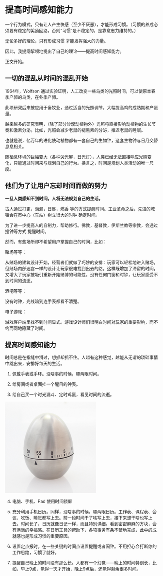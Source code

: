 # 提高时间感知能力

一个行为模式，只有让人产生快感（至少不厌恶），才能形成习惯。（习惯的养成必须要有稳定的奖励回路，否则“习惯”是不稳定的，是靠意志力维持的。）

无论多好的理论，只有形成习惯 才能发挥强大的力量。



因此，我提纲挈领地提出了自己的理论——提高时间感知能力。



正文开始。



## 一切的混乱从时间的混乱开始



1964年，Wolfson 通过实验证明，人工改变一些鸟类的光照时间，可以使原本春季产卵的鸟类，在冬季产卵。

此项研究后来被应用于畜牧业，通过适当的光照调节，大幅提高鸡的成熟期和产蛋量。



越来越多的研究表明，（除了部分沙漠动植物外）光照将直接影响动植物的生长节奏和激素分泌。比如，光照会减少老鼠的褪黑素的分泌，推迟老鼠的睡眠。



也就是说，亿万年的进化使动植物都有一套自己的生物钟，这套生物钟与日月交替息息相关。



随栖息环境的巨幅变大（各种荧光屏，日光灯），人类已经无法直接响应光照变化，只能通过时间来与规划自己的行为。换言之，时间是规划人类活动的唯一尺度。



## 他们为了让用户忘却时间而做的努力



**一旦人类感知不到时间，人将无法规划自己的生活。**


古人通过打更，滴漏，日晷，燃香 等的方式提醒时间。工业革命之后，先进的城镇会在市中心（车站）树立很大的时钟 确定时间。

为了进一步提高人的自制力，帮助修行。佛教，基督教，伊斯兰教等宗教，会通过撞钟等方式 提醒时间。



然而，有些场所却不希望用户掌握自己的时间，比如：

赌场等等：

从赌场的建筑设计开始，经营者们就做了巧妙的安排：玩家可以轻松地进入赌场，但赌场内部迷宫一样的设计让玩家很难找到出去的路。这样既增加了滞留的时间，又增大了玩家被吸引重新开始赌博的可能性。没有任何门窗和时钟，让玩家感受不到时间的流逝。



酒吧等等：

没有时钟，光线暗到连手表都看不清楚。



电子游戏：

游戏客户端里找不到时间显式。游戏设计师们很明白时间对玩家的重要影响，而不约而同地隐藏了时间。







## 提高时间感知能力



时间总是在指缝中滑过，想抓却抓不住。人越有这种感觉，越能从无谓的琐碎事情中跳出来，安排好每天的生活。



1. 佩戴手表或手环。没啥事的时候，瞟两眼时间。

2. 给房间或者桌面挂一个醒目的钟表。

3. 给自己买一个时光漏斗、定时鸡蛋，看见时间的流逝。

<img src="1.13.1.jpg" width="300" height="300" />

4. 电脑、手机、Pad 使用时间锁屏

5. 充分利用手机日历。同样，没啥事的时候，瞟两眼日历。工作表、课程表、会议、吃饭、睡觉都写上去。前一段时间干了啥写上去，接下来想干啥也写上去。时间长了，日历就像日记一样，而且特别详细。看到密密麻麻的方块，会有满满的幸福感。在日历工具的帮助下，各项事务有条不紊地完成，此中的成就感也是形成习惯的重要原因。




6. 设置定点报时。在一些关键的时间点设置提醒或者闹钟。不用担心会打断你的工作思路，习惯了就好。



7. 提醒自己晚上的时间没有那么长。人都有一个幻觉——晚上的时间特别长，比如，早上9点，觉得一天才开始，晚上9点后，还觉得剩余很多时间。

